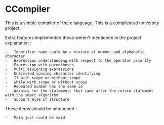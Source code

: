 # CCompiler
This is a simple compiler of the c language.
This is a complicated university project.

Extra features implemented those weren't mentioned in the project explanation :

    -   Identifier name could be a mixture of number and alphabetic character
    -   Expression understanding with respect to the operator priority
    -   Expression with parentheses
    -   Multi assigning expressions
    -   Unlimited spacing character identifying
    -   If with scope or without scope
    -   while with scope or without scope
    -   Repeated number has the same id
    -   Warning for the statements that came after the return statement with the smart algorithm
    -   Support else if structure


These items should be mentioned :

    -   Main just could be void
    






